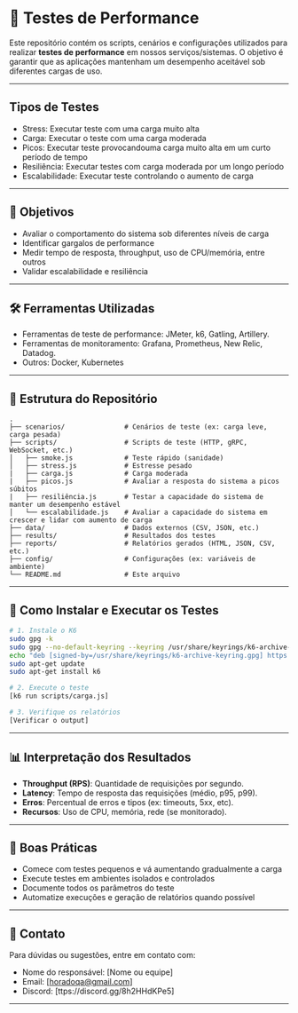 # 🧪 Testes de Performance

Este repositório contém os scripts, cenários e configurações utilizados para realizar **testes de performance** em nossos serviços/sistemas. O objetivo é garantir que as aplicações mantenham um desempenho aceitável sob diferentes cargas de uso.

---

## Tipos de Testes

- Stress: Executar teste com uma carga muito alta
- Carga: Executar o teste com uma carga moderada
- Picos: Executar teste provocandouma carga muito alta em um curto período de tempo
- Resiliência: Executar testes com carga moderada por um longo período
- Escalabilidade: Executar teste controlando o aumento de carga

---

## 📌 Objetivos

- Avaliar o comportamento do sistema sob diferentes níveis de carga
- Identificar gargalos de performance
- Medir tempo de resposta, throughput, uso de CPU/memória, entre outros
- Validar escalabilidade e resiliência

---

## 🛠️ Ferramentas Utilizadas

- Ferramentas de teste de performance: JMeter, k6, Gatling, Artillery.
- Ferramentas de monitoramento: Grafana, Prometheus, New Relic, Datadog.
- Outros: Docker, Kubernetes

---

## 📁 Estrutura do Repositório

```
.
├── scenarios/               # Cenários de teste (ex: carga leve, carga pesada)
├── scripts/                 # Scripts de teste (HTTP, gRPC, WebSocket, etc.)
│   ├── smoke.js             # Teste rápido (sanidade)
│   ├── stress.js            # Estresse pesado
|   ├── carga.js             # Carga moderada
|   ├── picos.js             # Avaliar a resposta do sistema a picos súbitos
|   ├── resiliência.js       # Testar a capacidade do sistema de manter um desempenho estável
│   └── escalabilidade.js    # Avaliar a capacidade do sistema em crescer e lidar com aumento de carga
├── data/                    # Dados externos (CSV, JSON, etc.)
├── results/                 # Resultados dos testes
├── reports/                 # Relatórios gerados (HTML, JSON, CSV, etc.)
├── config/                  # Configurações (ex: variáveis de ambiente)
└── README.md                # Este arquivo
```

---

## 🚀 Como Instalar e Executar os Testes

```bash
# 1. Instale o K6
sudo gpg -k
sudo gpg --no-default-keyring --keyring /usr/share/keyrings/k6-archive-keyring.gpg --keyserver hkp://keyserver.ubuntu.com:80 --recv-keys C5AD17C747E3415A3642D57D77C6C491D6AC1D69
echo "deb [signed-by=/usr/share/keyrings/k6-archive-keyring.gpg] https://dl.k6.io/deb stable main" | sudo tee /etc/apt/sources.list.d/k6.list
sudo apt-get update
sudo apt-get install k6

# 2. Execute o teste
[k6 run scripts/carga.js]

# 3. Verifique os relatórios
[Verificar o output]
```

---

## 📊 Interpretação dos Resultados

- **Throughput (RPS)**: Quantidade de requisições por segundo.
- **Latency**: Tempo de resposta das requisições (médio, p95, p99).
- **Erros**: Percentual de erros e tipos (ex: timeouts, 5xx, etc).
- **Recursos**: Uso de CPU, memória, rede (se monitorado).

---

## 🧠 Boas Práticas

- Comece com testes pequenos e vá aumentando gradualmente a carga
- Execute testes em ambientes isolados e controlados
- Documente todos os parâmetros do teste
- Automatize execuções e geração de relatórios quando possível

---

## 📌 Contato

Para dúvidas ou sugestões, entre em contato com:

- Nome do responsável: [Nome ou equipe]
- Email: [horadoqa@gmail.com]
- Discord: [ttps://discord.gg/8h2HHdKPe5]

---
